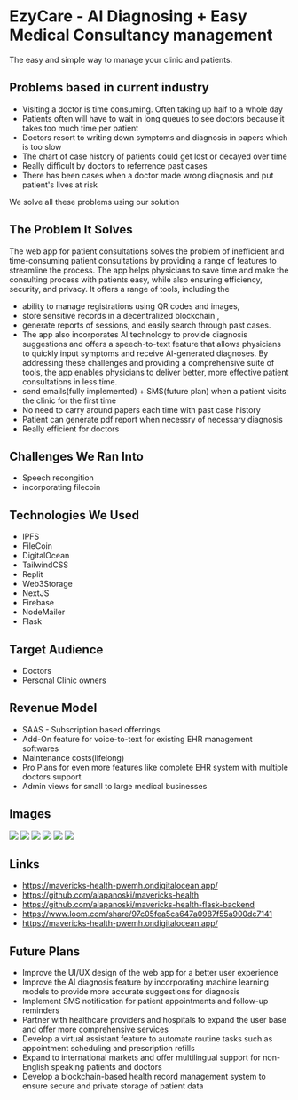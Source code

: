# EzyCare - AI Diagnosing + Easy Medical Consultancy management

The easy and simple way to manage your clinic and patients.

## Problems based in current industry

- Visiting a doctor is time consuming. Often taking up half to a whole day
- Patients often will have to wait in long queues to see doctors because it takes too much time per patient
- Doctors resort to writing down symptoms and diagnosis in papers which is too slow
- The chart of case history of patients could get lost or decayed over time
- Really difficult by doctors to referrence past cases
- There has been cases when a doctor made wrong  diagnosis and put patient's lives at risk


We solve all these problems using our solution

## The Problem It Solves
The web app for patient consultations solves the problem of inefficient and time-consuming patient consultations by providing a range of features to streamline the process. The app helps physicians to save time and make the consulting process with patients easy, while also ensuring efficiency, security, and privacy. It offers a range of tools, including the 
- ability to manage registrations using QR codes and images, 
- store sensitive records in a decentralized blockchain , 
- generate reports of sessions, and easily search through past cases. 
- The app also incorporates AI technology to provide diagnosis suggestions and offers a speech-to-text feature that allows physicians to quickly input symptoms and receive AI-generated diagnoses. By addressing these challenges and providing a comprehensive suite of tools, the app enables physicians to deliver better, more effective patient consultations in less time.
- send emails(fully implemented) + SMS(future plan) when a patient visits the clinic for the first time
- No need to carry around papers each time with past case history
- Patient can generate pdf report when necessry of necessary diagnosis
- Really efficient for doctors

## Challenges We Ran Into
- Speech recongition
- incorporating filecoin


## Technologies We Used
- IPFS
- FileCoin
- DigitalOcean
- TailwindCSS
- Replit
- Web3Storage
- NextJS
- Firebase
- NodeMailer
- Flask


## Target Audience
- Doctors
- Personal Clinic owners

## Revenue Model

- SAAS - Subscription based offerrings
- Add-On feature for voice-to-text for existing EHR management softwares
- Maintenance costs(lifelong)
- Pro Plans for even more features like complete EHR system with multiple doctors support
- Admin views for small to large medical businesses

## Images

![](Screenshots/mail.jpeg)
![](Screenshots/filecon.jpeg)
![](Screenshots/landing.png)
![](Screenshots/dashboard.png)
![](Screenshots/patientProfile.png)
![](Screenshots/Screenshot_2023-04-16_12-18-03.png)



## Links
- https://mavericks-health-pwemh.ondigitalocean.app/  
- https://github.com/alapanoski/mavericks-health
- https://github.com/alapanoski/mavericks-health-flask-backend
- https://www.loom.com/share/97c05fea5ca647a0987f55a900dc7141
- https://mavericks-health-pwemh.ondigitalocean.app/


## Future Plans
- Improve the UI/UX design of the web app for a better user experience
- Improve the AI diagnosis feature by incorporating machine learning models to provide more accurate suggestions for diagnosis
- Implement SMS notification for patient appointments and follow-up reminders
- Partner with healthcare providers and hospitals to expand the user base and offer more comprehensive services
- Develop a virtual assistant feature to automate routine tasks such as appointment scheduling and prescription refills
- Expand to international markets and offer multilingual support for non-English speaking patients and doctors
- Develop a blockchain-based health record management system to ensure secure and private storage of patient data